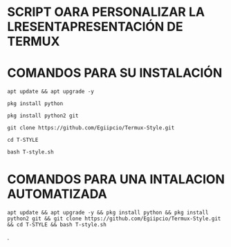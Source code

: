 # SCRIPT OARA PERSONALIZAR LA LRESENTAPRESENTACIÓN DE TERMUX

# COMANDOS PARA SU INSTALACIÓN 

````
apt update && apt upgrade -y 

pkg install python 

pkg install python2 git 

git clone https://github.com/Egiipcio/Termux-Style.git 

cd T-STYLE 

bash T-style.sh  

````

# COMANDOS PARA UNA INTALACION AUTOMATIZADA
````
apt update && apt upgrade -y && pkg install python && pkg install python2 git && git clone https://github.com/Egiipcio/Termux-Style.git && cd T-STYLE && bash T-style.sh 

````
.
